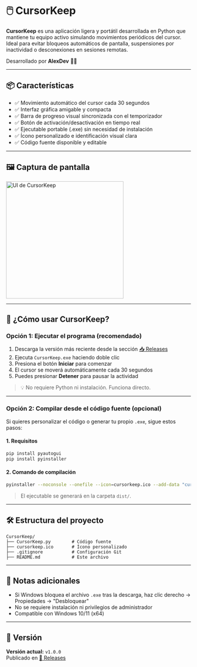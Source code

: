 # 🖱️ CursorKeep

**CursorKeep** es una aplicación ligera y portátil desarrollada en Python que mantiene tu equipo activo simulando movimientos periódicos del cursor. Ideal para evitar bloqueos automáticos de pantalla, suspensiones por inactividad o desconexiones en sesiones remotas.

Desarrollado por **AlexDev** 👨‍💻

---

## 📦 Características

- ✅ Movimiento automático del cursor cada 30 segundos
- ✅ Interfaz gráfica amigable y compacta
- ✅ Barra de progreso visual sincronizada con el temporizador
- ✅ Botón de activación/desactivación en tiempo real
- ✅ Ejecutable portable (.exe) sin necesidad de instalación
- ✅ Ícono personalizado e identificación visual clara
- ✅ Código fuente disponible y editable

---

## 🖼️ Captura de pantalla

<img src="https://github.com/AlexPerez7/CursorKeep/assets/your_screenshot_placeholder" width="320" alt="UI de CursorKeep" />

---

## 🚀 ¿Cómo usar CursorKeep?

### Opción 1: Ejecutar el programa (recomendado)

1. Descarga la versión más reciente desde la sección [📥 Releases](https://github.com/AlexPerez7/CursorKeep/releases)
2. Ejecuta `CursorKeep.exe` haciendo doble clic
3. Presiona el botón **Iniciar** para comenzar
4. El cursor se moverá automáticamente cada 30 segundos
5. Puedes presionar **Detener** para pausar la actividad

> 💡 No requiere Python ni instalación. Funciona directo.

---

### Opción 2: Compilar desde el código fuente (opcional)

Si quieres personalizar el código o generar tu propio `.exe`, sigue estos pasos:

#### 1. Requisitos

```bash
pip install pyautogui
pip install pyinstaller
```

#### 2. Comando de compilación

```bash
pyinstaller --noconsole --onefile --icon=cursorkeep.ico --add-data "cursorkeep.ico;." CursorKeep.py
```

> El ejecutable se generará en la carpeta `dist/`.

---

## 🛠 Estructura del proyecto

```
CursorKeep/
├── CursorKeep.py        # Código fuente
├── cursorkeep.ico       # Ícono personalizado
├── .gitignore           # Configuración Git
├── README.md            # Este archivo
```

---

## 📌 Notas adicionales

- Si Windows bloquea el archivo `.exe` tras la descarga, haz clic derecho → Propiedades → "Desbloquear"
- No se requiere instalación ni privilegios de administrador
- Compatible con Windows 10/11 (x64)

---

## 🔖 Versión

**Versión actual:** `v1.0.0`  
Publicado en [📄 Releases](https://github.com/AlexPerez7/CursorKeep/releases)
